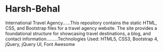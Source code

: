# Harsh-Behal
International Travel Agency......This repository contains the static HTML, CSS, and Bootstrap files for a travel agency website. The site provides a foundational structure for showcasing travel destinations, a blog, and contact information.........Technologies Used:  HTML5, CSS3, Bootstrap 4, jQuery, jQuery UI, Font Awesome
